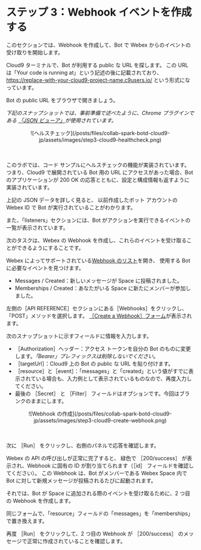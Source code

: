 # ステップ 3：Webhook イベントを作成する

このセクションでは、Webhook を作成して、Bot で Webex からのイベントの受け取りを開始します。
<br/>

Cloud9 ターミナルで、Bot が利用する public な URL を探します。
この URL は「Your code is running at」という記述の後に記載されており、https://replace-with-your-cloud9-project-name.c9users.io/ という形式になっています。

Bot の public URL をブラウザで開きましょう。

_下記のスナップショットでは、事前準備で述べたように、Chrome プラグインである
[「JSON ビューア」](https://chrome.google.com/webstore/detail/json-viewer/gbmdgpbipfallnflgajpaliibnhdgobh)が使用されています。_

<div align="center">![ヘルスチェック](/posts/files/collab-spark-botd-cloud9-jp/assets/images/step3-cloud9-healthcheck.png)</div><br/><br/>


このラボでは、コード サンプルにヘルスチェックの機能が実装されています。  
つまり、Cloud9 で展開されている Bot 用の URL にアクセスがあった場合、Bot のアプリケーションが 200 OK の応答とともに、設定と構成情報も返すように実装されています。

上記の JSON データを詳しく見ると、
以前作成したボット アカウントの Webex ID で Bot が実行されていることがわかります。

また、「listeners」セクションには、Bot がアクションを実行できるイベントの一覧が表示されています。

次のタスクは、Webex の Webhook を作成し、これらのイベントを受け取ることができるようにすることです。

Webex によってサポートされている[Webhook のリスト](https://developer.ciscospark.com/webhooks-explained.html)を開き、
使用する Bot に必要なイベントを見つけます。
- Messages / Created：新しいメッセージが Space に投稿されました。
- Memberships / Created：あなたがいる Space に新たにメンバーが参加しました。

左側の［API REFERENCE］セクションにある［Webhooks］をクリックし、
「POST」メソッドを選択します。
[［Create a Webhook］フォーム](https://developer.ciscospark.com/endpoint-webhooks-post.html)が表示されます。

次のスナップショットに示すフィールドに情報を入力します。
- ［Authorization］ヘッダー：アクセス トークンを自分の Bot のものに変更します。_「Bearer」プレフィックスは削除しないでください_。
- ［targetUrl］：Cloud9 上の Bot の public な URL を貼り付けます。
- ［resource］と［event］：「messages」と「created」という値がすでに表示されている場合も、入力例として表示されているものなので、再度入力してください。
- 最後の ［Secret］ と ［Filter］ フィールドはオプションです。今回はブランクのままにします。

<div align="center">![Webhook の作成](/posts/files/collab-spark-botd-cloud9-jp/assets/images/step3-cloud9-create-webhook.png)</div><br/><br/>


次に ［Run］ をクリックし、右側のパネルで応答を確認します。

Webex の API の呼び出しが正常に完了すると、
緑色で ［200/success］ が表示され、Webhook に固有の ID が割り当てられます（［id］ フィールドを確認してください）。
この Webhook は、Bot がメンバーである Webex Space 内で Bot に対して新規メッセージが投稿されるたびに起動されます。

それでは、Bot が Space に追加される際のイベントを受け取るために、2 つ目の Webhook を作成します。

同じフォームで、「resource」フィールドの「messages」を「memberships」で置き換えます。

再度 ［Run］ をクリックして、2 つ目の Webhook が ［200/success］ のメッセージで正常に作成されていることを確認します。
